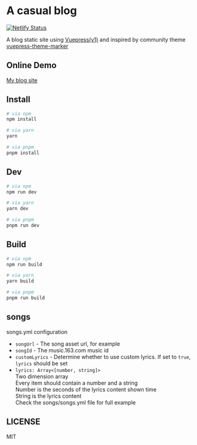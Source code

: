 # A casual blog

[![Netlify Status](https://api.netlify.com/api/v1/badges/d5533516-a9aa-4dd0-a323-dcff95c5c73b/deploy-status)](https://app.netlify.com/sites/hopeful-rosalind-548a7c/deploys)

A blog static site using [Vuepress(v1)](https://vuepress.vuejs.org/) and inspired by community theme [vuepress-theme-marker](https://github.com/80maker/vuepress-theme-maker)

## Online Demo

[My blog site](https://blog.donsen.site)

## Install


```sh
# via npm
npm install

# via yarn
yarn

# via pnpm
pnpm install
```

## Dev

```sh
# via npm
npm run dev

# via yarn
yarn dev

# via pnpm
pnpm run dev
```

## Build

```sh
# via npm
npm run build

# via yarn
yarn build

# via pnpm
pnpm run build
```

## songs

songs.yml configuration

* `songUrl` - The song asset url, for example 
* `songId` - The music.163.com music id
* `customLyrics` - Determine whether to use custom lyrics. If set to `true`, `lyrics` should be set
* `lyrics: Array<[number, string]>`  
  Two dimension array  
  Every item should contain a number and a string  
  Number is the seconds of the lyrics content shown time  
  String is the lyrics content  
  Check the songs/songs.yml file for full example
## LICENSE

MIT
